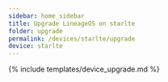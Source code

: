 ```yaml
---
sidebar: home_sidebar
title: Upgrade LineageOS on starlte
folder: upgrade
permalink: /devices/starlte/upgrade
device: starlte
---
```

{% include templates/device_upgrade.md %}
